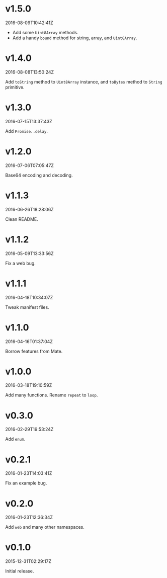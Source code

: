 v1.5.0
======

2016-08-09T10:42:41Z

- Add some `Uint8Array` methods.
- Add a handy `bound` method for string, array, and `Uint8Array`.

v1.4.0
======

2016-08-08T13:50:24Z

Add `toString` method to `Uint8Array` instance, and `toBytes` method to `String` primitive.

v1.3.0
======

2016-07-15T13:37:43Z

Add `Promise..delay`.

v1.2.0
======

2016-07-06T07:05:47Z

Base64 encoding and decoding.

v1.1.3
======

2016-06-26T18:28:06Z

Clean README.

v1.1.2
======

2016-05-09T13:33:56Z

Fix a web bug.

v1.1.1
======

2016-04-18T10:34:07Z

Tweak manifest files.

v1.1.0
======

2016-04-16T01:37:04Z

Borrow features from Mate.

v1.0.0
======

2016-03-18T19:10:59Z

Add many functions. Rename `repeat` to `loop`.

v0.3.0
======

2016-02-29T19:53:24Z

Add `enum`.

v0.2.1
======

2016-01-23T14:03:41Z

Fix an example bug.

v0.2.0
======

2016-01-23T12:36:34Z

Add `web` and many other namespaces.

v0.1.0
======

2015-12-31T02:29:17Z

Initial release.
